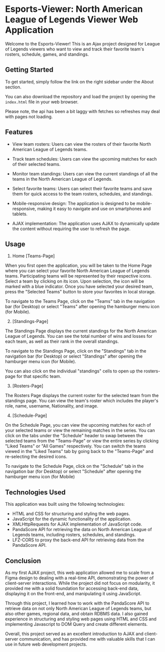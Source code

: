 # Esports-Viewer: North American League of Legends Viewer Web Application

Welcome to the Esports-Viewer! This is an Ajax project designed for League of Legends viewers who want to view and track their favorite team's rosters, schedule, games, and standings.

## Getting Started

To get started, simply follow the link on the right sidebar under the About section.

You can also download the repository and load the project by opening the `index.html` file in your web browser.

Please note, the api has been a bit laggy with fetches so refreshes may deal with pages not loading.
## Features

- View team rosters: Users can view the rosters of their favorite North American League of Legends teams.

- Track team schedules: Users can view the upcoming matches for each of their selected teams.

- Monitor team standings: Users can view the current standings of all the teams in the North American League of Legends.

- Select favorite teams: Users can select their favorite teams and save them for quick access to the team rosters, schedules, and standings.

- Mobile-responsive design: The application is designed to be mobile-responsive, making it easy to navigate and use on smartphones and tablets.

- AJAX implementation: The application uses AJAX to dynamically update the content without requiring the user to refresh the page.

## Usage

1. Home [Teams-Page]

When you first open the application, you will be taken to the Home Page where you can select your favorite North American League of Legends teams. Participating teams will be represented by their respective icons. Select a team by clicking on its icon. Upon selection, the icon will be marked with a blue indicator. Once you have selected your desired team, press the "Selected Teams" button to store your favorites in local storage. 

To navigate to the Teams Page, click on the "Teams" tab in the navigation bar (for Desktop) or select "Teams" after opening the hamburger menu icon (for Mobile).

2. [Standings-Page]

The Standings Page displays the current standings for the North American League of Legends. You can see the total number of wins and losses for each team, as well as their rank in the overall standings. 

To navigate to the Standings Page, click on the "Standings" tab in the navigation bar (for Desktop) or select "Standings" after opening the hamburger menu icon (for Mobile).

You can also click on the individual "standings" cells to open up the rosters-page for that specific team.

3. [Rosters-Page]

The Rosters Page displays the current roster for the selected team from the standings page. You can view the team's roster which includes the player's role, name, username, Nationality, and image.

4. [Schedule-Page]

On the Schedule Page, you can view the upcoming matches for each of your selected teams or view the remaining matches in the series. You can click on the tabs under the "Schedule" header to swap between the selected teams from the "Teams-Page" or view the entire series by clicking "Liked Teams" or "All Games" respectively. You can switch the teams viewed in the "Liked Teams" tab by going back to the "Teams-Page" and re-selecting the desired icons.

To navigate to the Schedule Page, click on the "Schedule" tab in the navigation bar (for Desktop) or select "Schedule" after opening the hamburger menu icon (for Mobile)

## Technologies Used

This application was built using the following technologies:
- HTML and CSS for structuring and styling the web pages.
- JavaScript for the dynamic functionality of the application.
- XMLHttpRequests for AJAX implementation of JavaScript code.
- PandaScore API for retrieving the data on North American League of Legends teams, including rosters, schedules, and standings.
- LFZ-CORS to proxy the back-end API for retrieving data from the PandaScore API.

## Conclusion

As my first AJAX project, this web application allowed me to scale from a Figma design to dealing with a real-time API, demonstrating the power of client-server interactions. While the project did not focus on modularity, it provided me with a solid foundation for accessing back-end data, displaying it on the front-end, and manipulating it using JavaScript.

Through this project, I learned how to work with the PandaScore API to retrieve data on not only North American League of Legends teams, but also other games, regional data, and obtain RDBMS data. I also gained experience in structuring and styling web pages using HTML and CSS and implementing Javascript to DOM Query and create different elements.

Overall, this project served as an excellent introduction to AJAX and client-server communication, and has provided me with valuable skills that I can use in future web development projects.
